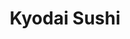 ---
layout: place
title: "Kyodai Sushi"
permalink: /california/san-diego/kyodai-sushi.html
stateAbbr: CA
stateName: California
cityName: San Diego
place_id: ChIJaSFC2AD624ARrII8rgVXb0Y
photos:
  - name: >-
      places/ChIJaSFC2AD624ARrII8rgVXb0Y/photos/AeeoHcIz3dpw2poPMgIMU_vbXbl_qysisrqSsCex98fxpKQM25rvZg0oqhzyeX7xbSpD721hjYmOF3FygeeFtBZUmiq2CihQYEj8eGPMG168vNj7ELipz-fpgFbzCtx-nmj4FRtstILg1oaWYEr3b1L5m9PT4D0sl8DjbG0RN4TGYw4lbkAwbFpoYGyOy9u1kkVmFHwXMYzeEpMv_dmH-UPBQR3TuPCeFIiCn9xiiLexEq7395L2vhTeogOcifAMfhDQB003pboe5E1xBzo7cZboJdv4Zxqnlt7yXK1-NlMCmvrA8Q
    widthPx: 4000
    heightPx: 3000
    authorAttributions:
      - displayName: Kyodai Sushi
        uri: https://maps.google.com/maps/contrib/115187727241720472127
        photoUri: >-
          https://lh3.googleusercontent.com/a-/ALV-UjWcNZ6Xjeeelo2hoadfKNlIlfgNDt7Gso0IkIYP_I6qaOl-qLii=s100-p-k-no-mo
    flagContentUri: >-
      https://www.google.com/local/imagery/report/?cb_client=maps_api_places.places_api&image_key=!1e10!2sAF1QipMR7_tzotEYWkpuvts1EvcNfQSX9E_tC9MGZm41&hl=en-US
    googleMapsUri: >-
      https://www.google.com/maps/place//data=!3m4!1e2!3m2!1sAF1QipMR7_tzotEYWkpuvts1EvcNfQSX9E_tC9MGZm41!2e10!4m2!3m1!1s0x80dbfa00d8422169:0x466f5705ae3c82ac
  - name: >-
      places/ChIJaSFC2AD624ARrII8rgVXb0Y/photos/AeeoHcKClkvm-v6qEh3TG84ROfsXvMYzftsCuqQbDZs390idVmx6EsYyOrbmMziIaAaTnUekkpsENilkqjhjm7Gl0jepabPEQlsDjunbA_5RMhN5yZh5QNiP3N6xwruedqto8sq8RSy5gHhqUB4kbFon6eWZQCEPg7hdbVhXMrcxh7gHBZvyFYhKETI5G_oOfl7URXO-gOhNDNKs7A69XW77SEIhilfU6HP1Lmr5Lfkw4d3ALg_76vbH68bIXfsph-Wmqm5UIkyOJUKLwsPWZ0mYm5dSjefcaHaqSL0K5J-Ca_S8lA
    widthPx: 500
    heightPx: 500
    authorAttributions:
      - displayName: Kyodai Sushi
        uri: https://maps.google.com/maps/contrib/115187727241720472127
        photoUri: >-
          https://lh3.googleusercontent.com/a-/ALV-UjWcNZ6Xjeeelo2hoadfKNlIlfgNDt7Gso0IkIYP_I6qaOl-qLii=s100-p-k-no-mo
    flagContentUri: >-
      https://www.google.com/local/imagery/report/?cb_client=maps_api_places.places_api&image_key=!1e10!2sAF1QipM7MFDDxVbgktfJtVDQQbXU_2jG_t0ioDFtxH-o&hl=en-US
    googleMapsUri: >-
      https://www.google.com/maps/place//data=!3m4!1e2!3m2!1sAF1QipM7MFDDxVbgktfJtVDQQbXU_2jG_t0ioDFtxH-o!2e10!4m2!3m1!1s0x80dbfa00d8422169:0x466f5705ae3c82ac
  - name: >-
      places/ChIJaSFC2AD624ARrII8rgVXb0Y/photos/AeeoHcJ6-_VAj4ki2DlLKjBHflSTfcs91we4Lp34V4WxRYzCUvpZUTWSBvsmtI_yxAmPfDBm-W7Ar0H0dcjTFS0JeQ1Z9m26UWJ26QDx7Vxn4zKO9V2HwRcFoI3y2FbbG7XvUrzFDBzmrLZ3u42jiUB3JWnGvaTgyTobDlJK1ymkFsG5Vf3b0vmz5RD7xAFIJDbUmjRADtJj2CcmyWweV-M_ZgW9ppud6L9N-5-2xbzbmixpPwXbE_G68GIiKJ6IbV4D0Fr_Ok4QskBahIbUc6BShcS0DONED7sYcb6lHjOy6Vgqs_1rIZNAuUInv1QtWVVrLI5D_bvDfbweUZtHcQS7-pJxALw83xdE3QQ4GYFe77KBXxAojUix0WDgjIrs3vqaYrebLr30ttUcwrxwoWqr1stNoFj5dl7a7pV2EXqUjh1sg3Dv
    widthPx: 4032
    heightPx: 3024
    authorAttributions:
      - displayName: Maria Conchita
        uri: https://maps.google.com/maps/contrib/112164631428030303608
        photoUri: >-
          https://lh3.googleusercontent.com/a-/ALV-UjXFOpR0zSdfBw_PXmYfvoFUka7tAaaH4LYdz2Gtv_3ItMqWODM=s100-p-k-no-mo
    flagContentUri: >-
      https://www.google.com/local/imagery/report/?cb_client=maps_api_places.places_api&image_key=!1e10!2sCIHM0ogKEICAgIC4s6zotQE&hl=en-US
    googleMapsUri: >-
      https://www.google.com/maps/place//data=!3m4!1e2!3m2!1sCIHM0ogKEICAgIC4s6zotQE!2e10!4m2!3m1!1s0x80dbfa00d8422169:0x466f5705ae3c82ac
  - name: >-
      places/ChIJaSFC2AD624ARrII8rgVXb0Y/photos/AeeoHcIKWamwPIKfN1RUcF16PSXtmUIpUoESMf43Jmi03AbXHEfsYiOTaZclaI1zgzgp1RJSDyanDeSJsbGOC5dCSoeXaEh-OX0sw161z7Vqwk5Uqk7oXYn1XcOp_O8C3eK2PJz_skd-aRkg4xR_eBgpJXXOGY61E2gw8oLerYaP-iwCH7kVXVR0q3JvCdYHrLqM3o8QKOZrQchUkFkmYYqZ4wtqfipezcAqRquPYBcdNBqq5b_8J5u2UtQ4SXGVwB5KXmViajb0cdfK8FalwJCcZsNvfbianP2MdpVw_wXkBzcCHJX10ywMGFDDZyy9rGA1r0FwGUtN1KDtmU7sywYrqCtDFJtvvmMEHdtXldPDUdElfuC2S28nlpLKzNG7JOXHZ9OMe3zIXseIp57nz1T9Zm2cBwRc4ID3PywwVKU725_FSQ
    widthPx: 3000
    heightPx: 4000
    authorAttributions:
      - displayName: amrita preetham
        uri: https://maps.google.com/maps/contrib/110820490774860209288
        photoUri: >-
          https://lh3.googleusercontent.com/a-/ALV-UjXXhNIid400FoVSSqNHOhkuoDFifbbwyzksrzAEltajOpbq0sOC6w=s100-p-k-no-mo
    flagContentUri: >-
      https://www.google.com/local/imagery/report/?cb_client=maps_api_places.places_api&image_key=!1e10!2sCIHM0ogKEICAgICRuYffOA&hl=en-US
    googleMapsUri: >-
      https://www.google.com/maps/place//data=!3m4!1e2!3m2!1sCIHM0ogKEICAgICRuYffOA!2e10!4m2!3m1!1s0x80dbfa00d8422169:0x466f5705ae3c82ac
  - name: >-
      places/ChIJaSFC2AD624ARrII8rgVXb0Y/photos/AeeoHcKiW_da9-EGEF73_iRa2DB0q5FE1fhvv3UivK0-6ohRgB45E9cSQoRxBMUuoSwbCgHd25hjOZn5EK2PMDdcQ1CkYLdYP_IOcBRiTGj0EKoKZAgl0YyaPLJoliQBDQgFF1r5VjWsiCTk5OlSvu29135vkO51RCwqvpW5QS6IPh12uIgB_2nXRsuKixP0-NGqhGbS9N1SksKSUH30iALHdz3iBnz5RyvUskepNVyPskTmpWINTHMxagbsvHvZ8j51egIIs-8KluKwCXbwNAfRi1PR9P3iOAzJnYxtTIVGrXT9li7HUxWmgXtGKu0J9rfwJHiXXdBokT93wrTGgqcfS4ZE9M5ad7k1paw0_igiECXQB-09BtD9NHaSfMsj5UUINk6ghrJYQRfkCmmFm78chRrv7tdYuXKf9MzHzlEvaOI
    widthPx: 4032
    heightPx: 3024
    authorAttributions:
      - displayName: sarah stern
        uri: https://maps.google.com/maps/contrib/116486297859254916725
        photoUri: >-
          https://lh3.googleusercontent.com/a-/ALV-UjUv1g86M11cQprqEJumKErtpPmt92V8-ejcKssQcjeNYgIszfQS=s100-p-k-no-mo
    flagContentUri: >-
      https://www.google.com/local/imagery/report/?cb_client=maps_api_places.places_api&image_key=!1e10!2sCIHM0ogKEICAgIDOyoi5fQ&hl=en-US
    googleMapsUri: >-
      https://www.google.com/maps/place//data=!3m4!1e2!3m2!1sCIHM0ogKEICAgIDOyoi5fQ!2e10!4m2!3m1!1s0x80dbfa00d8422169:0x466f5705ae3c82ac
  - name: >-
      places/ChIJaSFC2AD624ARrII8rgVXb0Y/photos/AeeoHcKqKEExS4daKbvYZSyc37kJZiqmVVQVGIUewytRgoX6p5MNWwC0BwkTwMkFWlltj50wENGIfkSqzRmeDFE1xhuhSO8berFRcBPCV3kNRCc8OfOM-_L5o5XQGQ8H-3urr2zlQeNYRmCDhCgqImWYKF4ghLiyKEUKTIap9qUPAPp4Sz0fiFH-Xb_pdqYukGbvmmi8kEQtNi86yFXCmb7KldQiWPKjc4XM3runhQQVag1JoLhFO9_VSd5xqamvelsSEEiosCPX7qWvudE70IwzjJTS0tNb82EvYP4cFA_obhQmMTbaeunQGESqh-GN9GiVQNksqYUjnPgkPk0nUeifPwS9iREFDZx8I5WjL2mSaPJnAcehbxfw63yLSYLEfPpfmCldatx4V8M_nxh6kJCS6VHt3AvivncKNJ_x0NGjZqgHTFck
    widthPx: 1600
    heightPx: 1200
    authorAttributions:
      - displayName: Rhônya Obst
        uri: https://maps.google.com/maps/contrib/110025231324402153094
        photoUri: >-
          https://lh3.googleusercontent.com/a-/ALV-UjXMstYjKUQVJS_i025XLe3sJcKuFkw7rDip1K-HPWNl_wTalyk=s100-p-k-no-mo
    flagContentUri: >-
      https://www.google.com/local/imagery/report/?cb_client=maps_api_places.places_api&image_key=!1e10!2sCIHM0ogKEICAgIDEwNTXkAE&hl=en-US
    googleMapsUri: >-
      https://www.google.com/maps/place//data=!3m4!1e2!3m2!1sCIHM0ogKEICAgIDEwNTXkAE!2e10!4m2!3m1!1s0x80dbfa00d8422169:0x466f5705ae3c82ac
  - name: >-
      places/ChIJaSFC2AD624ARrII8rgVXb0Y/photos/AeeoHcJySf7CnhoZiMgkNEpt6htcnPXT-yViZFUWbkYzIsShMxt2xgXhx8DWXuS1DX1s6ExpgzNKRe78qIfgPj99N4R4w9JdCdnF8sFnSSeR7NK6_AyMcDiGGV4gqqXoXqrXQVEMXT1J1pjmtcZFAagX_ymWUR0X5aF5qK0TunjbjGlJWzpeBvhUXdCbQx5_aGUKKG6S1Y_0bG_LgxsLHTrfAXyOuik00lcU8pgPY1ZK1Ox7ewIfXMsjcEKl7hEQ6Uz18pIiAcIp_1DB4FTJ9yibhD7XZnX2_46I6WVKfTlrjTpAzoI18hyz3UOy1H5ypYvYfibAAIt2z8u1zKgV5kBCB6gJKxoAnBxI1fwGK-y3_H0TLrgvi5qv64F2eDy1K2qsQTcjLFC2sRGB4Y0sEWP87tBIHNQkKccNyNiNKEA5NUG6fw
    widthPx: 2992
    heightPx: 2992
    authorAttributions:
      - displayName: Danielson GettinAround
        uri: https://maps.google.com/maps/contrib/106052595380514110347
        photoUri: >-
          https://lh3.googleusercontent.com/a-/ALV-UjVvW57tAgla_DZOh52EKBAT1Ri4hegXB9Uzk-_qnggyr1di5AYU=s100-p-k-no-mo
    flagContentUri: >-
      https://www.google.com/local/imagery/report/?cb_client=maps_api_places.places_api&image_key=!1e10!2sCIHM0ogKEICAgICHv_zPdA&hl=en-US
    googleMapsUri: >-
      https://www.google.com/maps/place//data=!3m4!1e2!3m2!1sCIHM0ogKEICAgICHv_zPdA!2e10!4m2!3m1!1s0x80dbfa00d8422169:0x466f5705ae3c82ac
  - name: >-
      places/ChIJaSFC2AD624ARrII8rgVXb0Y/photos/AeeoHcKarPzMYMV5AWqVZ04671_Muc4oug9bRk-DBBt9S4aM7DW2b92ZtORwk3IBbYp_jvkJHBmGhsG3Zhq7vprM3_e7Vx_SWEv4sPhJiljwvlJ5qgbchzziojeiU8GSa-QpABotB0S5RBeJ6EaSkDyuEPF7cO04t-VC1jEXcTegiWuPGGFIBhD5I24o6LJx8XASZU5fDaG0DIqngxroQ3n53sqVpbqzCBMk5evf5MfyBCYKqcm2fLlI0y3LQWwtayzsawf8SvsZmGCkALPw0IlqjGsO2pNPQsFdSoPHhBeKAH6Mc5rg9netnuaWndO6oc58q1ibX8_l99SE8MYkgJ9PvNDsmxjYyxXl_Ilvwm_wxT_VP6PHtvvVv1YohceRxO_4mOCN38y_Y6Ou82SSa2ni11zwFRpjuaKzG8kwemLOAvJVti0
    widthPx: 4800
    heightPx: 3600
    authorAttributions:
      - displayName: Anthony Kelly
        uri: https://maps.google.com/maps/contrib/114387730562706389770
        photoUri: >-
          https://lh3.googleusercontent.com/a-/ALV-UjUmLvu13-792yAzwrd0vzdP269LspFpcWIoMdzRpjL6isBDb2D8nw=s100-p-k-no-mo
    flagContentUri: >-
      https://www.google.com/local/imagery/report/?cb_client=maps_api_places.places_api&image_key=!1e10!2sCIHM0ogKEICAgMDAjtnCiQE&hl=en-US
    googleMapsUri: >-
      https://www.google.com/maps/place//data=!3m4!1e2!3m2!1sCIHM0ogKEICAgMDAjtnCiQE!2e10!4m2!3m1!1s0x80dbfa00d8422169:0x466f5705ae3c82ac
  - name: >-
      places/ChIJaSFC2AD624ARrII8rgVXb0Y/photos/AeeoHcIMw-ewwX5pEDmSFetJ57s8HAiH9yZdeLBJ2goDh8x7m9jSz9lX0moBfv16dAJCY-HKS3x4grYlbLhPOYSpJli8PN7PWJvRhzjfYFI461IB2s_udMP2p30_grHceM0bNFk57JtwZRmF3l81cQr70Bm-AHfYUhanWrMRQdaud6GXX2-KttTotPPm_v6pOWYLUGEFejwlv2roSPOCaIjuT342y-VQ2pX9WOVG6N8KNuEvL8u-D1otrs03ejjq5IPaUa5mrZfw-4HehVv8efP5V4x2OTwF1EtxgdNYCx_0hXZDhNJlXqScW4TpqXPplxp51OrfEPA_faAuMalkpdCoW6gL1RBTB3DGI6Ru4oWCIh3VsoZMCzAVVbkVjQYPSZWNtFlgQCJDBHE-BmIaysrMLaADq9TzYhdHdUIdsJpDO6bqWw
    widthPx: 4800
    heightPx: 3600
    authorAttributions:
      - displayName: Anthony Kelly
        uri: https://maps.google.com/maps/contrib/114387730562706389770
        photoUri: >-
          https://lh3.googleusercontent.com/a-/ALV-UjUmLvu13-792yAzwrd0vzdP269LspFpcWIoMdzRpjL6isBDb2D8nw=s100-p-k-no-mo
    flagContentUri: >-
      https://www.google.com/local/imagery/report/?cb_client=maps_api_places.places_api&image_key=!1e10!2sCIHM0ogKEICAgMDAjtnCSQ&hl=en-US
    googleMapsUri: >-
      https://www.google.com/maps/place//data=!3m4!1e2!3m2!1sCIHM0ogKEICAgMDAjtnCSQ!2e10!4m2!3m1!1s0x80dbfa00d8422169:0x466f5705ae3c82ac
  - name: >-
      places/ChIJaSFC2AD624ARrII8rgVXb0Y/photos/AeeoHcL8dwdspcp7Wm6ywpjbBslvBiMmTLAhRiJ0lUwVaXGDtQgFQjo1YXyvoQgPtB_Wc2Q74vxtXpMnd8kZxVQ4ajrLB7474A6JIyiDJw6HM4J_U2GDB0_2eHnBLJzOb3Oyy4EgpfHJs1B5flUU_dHF_c_mPC4KcM-nLurfkWlpvjvbI3UpD2X1HCF_LidhllrUH7brEDb8FbuWu1LUmN2YU1A61Ly1pT7tVjeK_7-8VFubQe6R3BY1nxWyIYsAFSb9V26vI3zTRBWAwi2Duo9hj_Do5GXXfk_gJiO3MEkn-RoaqjI_jnzcjcKvTytuQGlRz-LZPnrv8e2O7qqXHyIOFNtKwbmb8BMejRY3OPu3j3c1BrlPTpOztKws7J8AVveCu06iYKO8JQss1De5QzHrg5pyGnP-zqLlcyM-bvnZBhvRXE08
    widthPx: 3024
    heightPx: 4032
    authorAttributions:
      - displayName: Yo Av
        uri: https://maps.google.com/maps/contrib/111232824485380299939
        photoUri: >-
          https://lh3.googleusercontent.com/a-/ALV-UjXGH5Bl4F3jMgs_sRd_fCQuC_St3I2VE2R9q0RRrzhBp_v4Iesb=s100-p-k-no-mo
    flagContentUri: >-
      https://www.google.com/local/imagery/report/?cb_client=maps_api_places.places_api&image_key=!1e10!2sCIHM0ogKEICAgIDuv_PxlQE&hl=en-US
    googleMapsUri: >-
      https://www.google.com/maps/place//data=!3m4!1e2!3m2!1sCIHM0ogKEICAgIDuv_PxlQE!2e10!4m2!3m1!1s0x80dbfa00d8422169:0x466f5705ae3c82ac
address: '12075 Carmel Mountain Rd #205, San Diego, CA 92128, USA'
street: '12075 Carmel Mountain Rd #205'
city: San Diego
state: CA
zip: '92128'
country: USA
neighborhood: Carmel Mountain Ranch
latitude: '32.982860'
longitude: '-117.074214'
accessibility_options:
  wheelchairAccessibleParking: true
  wheelchairAccessibleEntrance: true
  wheelchairAccessibleRestroom: true
  wheelchairAccessibleSeating: true
business_status: OPERATIONAL
name: Kyodai Sushi
google_maps_links:
  directionsUri: >-
    https://www.google.com/maps/dir//''/data=!4m7!4m6!1m1!4e2!1m2!1m1!1s0x80dbfa00d8422169:0x466f5705ae3c82ac!3e0
  placeUri: https://maps.google.com/?cid=5075370986979492524
  writeAReviewUri: >-
    https://www.google.com/maps/place//data=!4m3!3m2!1s0x80dbfa00d8422169:0x466f5705ae3c82ac!12e1
  reviewsUri: >-
    https://www.google.com/maps/place//data=!4m4!3m3!1s0x80dbfa00d8422169:0x466f5705ae3c82ac!9m1!1b1
  photosUri: >-
    https://www.google.com/maps/place//data=!4m3!3m2!1s0x80dbfa00d8422169:0x466f5705ae3c82ac!10e5
primary_type: Japanese Restaurant
opening_hours:
  regular: null
  current: null
secondary_opening_hours:
  regular:
    weekdayDescriptions: null
    type: null
  current:
    weekdayDescriptions: null
    type: null
phone: (858) 451-2255
price_level: PRICE_LEVEL_MODERATE
price_range: $20 &ndash; $30
rating: '4.6'
rating_count: 218
website: https://www.sushikyodai.com/
description: >-
  Casual strip-mall restaurant offering traditional sushi rolls & standard
  Japanese dishes.
reviews:
  - name: >-
      places/ChIJaSFC2AD624ARrII8rgVXb0Y/reviews/ChdDSUhNMG9nS0VJQ0FnSUREM3BIenFBRRAB
    relativePublishTimeDescription: 7 months ago
    rating: 4
    text:
      text: >-
        Kyodai means Brother. Oh, brother, this spot is on POINT. The service is
        solid. They don't bother you, you know... Which I find nice. They are
        busy, but not too busy, which is wonderful. Now, down to the food. I
        ordered the Sashimi lunch special, and I highly recommend it. The
        portions of each piece are a good size, fresh and tasty. It comes with a
        side of rice, house salad, and miso soup. It's such a great deal for a
        great lunch. Next time, I'll have to stop for dinner. Thanks.


        Update: Oysters are on POINT. Fresh live oysters. Done proper. Do
        yourself a favor and get some. You won't regret it.
      languageCode: en
    originalText:
      text: >-
        Kyodai means Brother. Oh, brother, this spot is on POINT. The service is
        solid. They don't bother you, you know... Which I find nice. They are
        busy, but not too busy, which is wonderful. Now, down to the food. I
        ordered the Sashimi lunch special, and I highly recommend it. The
        portions of each piece are a good size, fresh and tasty. It comes with a
        side of rice, house salad, and miso soup. It's such a great deal for a
        great lunch. Next time, I'll have to stop for dinner. Thanks.


        Update: Oysters are on POINT. Fresh live oysters. Done proper. Do
        yourself a favor and get some. You won't regret it.
      languageCode: en
    authorAttribution:
      displayName: Danielson GettinAround
      uri: https://www.google.com/maps/contrib/106052595380514110347/reviews
      photoUri: >-
        https://lh3.googleusercontent.com/a-/ALV-UjVvW57tAgla_DZOh52EKBAT1Ri4hegXB9Uzk-_qnggyr1di5AYU=s128-c0x00000000-cc-rp-mo-ba5
    publishTime: '2024-09-10T19:13:18.030553Z'
    flagContentUri: >-
      https://www.google.com/local/review/rap/report?postId=ChdDSUhNMG9nS0VJQ0FnSUREM3BIenFBRRAB&d=17924085&t=1
    googleMapsUri: >-
      https://www.google.com/maps/reviews/data=!4m6!14m5!1m4!2m3!1sChdDSUhNMG9nS0VJQ0FnSUREM3BIenFBRRAB!2m1!1s0x80dbfa00d8422169:0x466f5705ae3c82ac
  - name: >-
      places/ChIJaSFC2AD624ARrII8rgVXb0Y/reviews/ChZDSUhNMG9nS0VJQ0FnSUNqOGJLc0FREAE
    relativePublishTimeDescription: 11 months ago
    rating: 5
    text:
      text: >-
        Beautiful decor, lovely wait staff and delicious food. Sushi and Ramen,
        so so good. Ordered the chicken ramen and they were happy to make it
        spicy. Nice big bowl, lots of broth. We shared rolls and ramen. Cute
        date place!
      languageCode: en
    originalText:
      text: >-
        Beautiful decor, lovely wait staff and delicious food. Sushi and Ramen,
        so so good. Ordered the chicken ramen and they were happy to make it
        spicy. Nice big bowl, lots of broth. We shared rolls and ramen. Cute
        date place!
      languageCode: en
    authorAttribution:
      displayName: Cynthia C
      uri: https://www.google.com/maps/contrib/101909248930204712812/reviews
      photoUri: >-
        https://lh3.googleusercontent.com/a-/ALV-UjVZ_XjTyTVukAuA4zjlweA-IxdlO0MiMrpA3CZo-CYHfqgsRlsQdQ=s128-c0x00000000-cc-rp-mo-ba3
    publishTime: '2024-04-23T02:10:31.748640Z'
    flagContentUri: >-
      https://www.google.com/local/review/rap/report?postId=ChZDSUhNMG9nS0VJQ0FnSUNqOGJLc0FREAE&d=17924085&t=1
    googleMapsUri: >-
      https://www.google.com/maps/reviews/data=!4m6!14m5!1m4!2m3!1sChZDSUhNMG9nS0VJQ0FnSUNqOGJLc0FREAE!2m1!1s0x80dbfa00d8422169:0x466f5705ae3c82ac
  - name: >-
      places/ChIJaSFC2AD624ARrII8rgVXb0Y/reviews/ChZDSUhNMG9nS0VJQ0FnSURoNU9famZBEAE
    relativePublishTimeDescription: 2 years ago
    rating: 5
    text:
      text: >-
        4.5 if I could split my stars. While it was really good and the kids and
        I all enjoyed it; it wasn’t the best sushi I’ve had (good, not best).
        Also depending on your preferences, this may or may not bother you but
        it seemed like the rolls either didn’t have veggies or they just had one
        veggie. We typically put 2-3 veggies in ours. But again that may be a
        plus or minus for you. Service was also pushing me toward a five, they
        were very nice. And the price was reasonable as well (for sushi).
      languageCode: en
    originalText:
      text: >-
        4.5 if I could split my stars. While it was really good and the kids and
        I all enjoyed it; it wasn’t the best sushi I’ve had (good, not best).
        Also depending on your preferences, this may or may not bother you but
        it seemed like the rolls either didn’t have veggies or they just had one
        veggie. We typically put 2-3 veggies in ours. But again that may be a
        plus or minus for you. Service was also pushing me toward a five, they
        were very nice. And the price was reasonable as well (for sushi).
      languageCode: en
    authorAttribution:
      displayName: Michael Moyer
      uri: https://www.google.com/maps/contrib/116008114993805626327/reviews
      photoUri: >-
        https://lh3.googleusercontent.com/a-/ALV-UjUBIQODINNuupwBGd4MZ0h-4n-PYP4uln9uqRa7S9vRlrZr2-mV=s128-c0x00000000-cc-rp-mo-ba3
    publishTime: '2023-03-02T04:06:54.941364Z'
    flagContentUri: >-
      https://www.google.com/local/review/rap/report?postId=ChZDSUhNMG9nS0VJQ0FnSURoNU9famZBEAE&d=17924085&t=1
    googleMapsUri: >-
      https://www.google.com/maps/reviews/data=!4m6!14m5!1m4!2m3!1sChZDSUhNMG9nS0VJQ0FnSURoNU9famZBEAE!2m1!1s0x80dbfa00d8422169:0x466f5705ae3c82ac
  - name: >-
      places/ChIJaSFC2AD624ARrII8rgVXb0Y/reviews/ChZDSUhNMG9nS0VJQ0FnSURQbTVXNVBBEAE
    relativePublishTimeDescription: 4 months ago
    rating: 5
    text:
      text: >-
        Excellent food! We got 2 different sushi rolls and fried rice. They were
        both really good and the ordering process was really easy. Food came out
        fast. Clean restroom. Overall a great experience!
      languageCode: en
    originalText:
      text: >-
        Excellent food! We got 2 different sushi rolls and fried rice. They were
        both really good and the ordering process was really easy. Food came out
        fast. Clean restroom. Overall a great experience!
      languageCode: en
    authorAttribution:
      displayName: Heather Fulton
      uri: https://www.google.com/maps/contrib/117339825467120780093/reviews
      photoUri: >-
        https://lh3.googleusercontent.com/a-/ALV-UjWLRat0JIasGIxt7_L7_3WCrBWhEx-jefuX0K4Y5TG0Ty3eiOLF=s128-c0x00000000-cc-rp-mo
    publishTime: '2024-12-05T19:33:03.308393Z'
    flagContentUri: >-
      https://www.google.com/local/review/rap/report?postId=ChZDSUhNMG9nS0VJQ0FnSURQbTVXNVBBEAE&d=17924085&t=1
    googleMapsUri: >-
      https://www.google.com/maps/reviews/data=!4m6!14m5!1m4!2m3!1sChZDSUhNMG9nS0VJQ0FnSURQbTVXNVBBEAE!2m1!1s0x80dbfa00d8422169:0x466f5705ae3c82ac
  - name: >-
      places/ChIJaSFC2AD624ARrII8rgVXb0Y/reviews/ChdDSUhNMG9nS0VJQ0FnSUNCcEszbV9BRRAB
    relativePublishTimeDescription: 2 years ago
    rating: 4
    text:
      text: >-
        Great ambiance & wonderful service. Great date-night eatery! We always
        take advantage of the Happy Hour 1¢ sake! Good (but not outstanding)
        sushi, and we go here more than any other sushi restaurant.
      languageCode: en
    originalText:
      text: >-
        Great ambiance & wonderful service. Great date-night eatery! We always
        take advantage of the Happy Hour 1¢ sake! Good (but not outstanding)
        sushi, and we go here more than any other sushi restaurant.
      languageCode: en
    authorAttribution:
      displayName: Timothy H
      uri: https://www.google.com/maps/contrib/108240551994233835912/reviews
      photoUri: >-
        https://lh3.googleusercontent.com/a-/ALV-UjVfUuvPmkW2mKnElRYKBAmKzjsQ3O-tIvAztCSlGuGUe-WLCsnZJg=s128-c0x00000000-cc-rp-mo-ba5
    publishTime: '2022-12-17T16:52:24.365760Z'
    flagContentUri: >-
      https://www.google.com/local/review/rap/report?postId=ChdDSUhNMG9nS0VJQ0FnSUNCcEszbV9BRRAB&d=17924085&t=1
    googleMapsUri: >-
      https://www.google.com/maps/reviews/data=!4m6!14m5!1m4!2m3!1sChdDSUhNMG9nS0VJQ0FnSUNCcEszbV9BRRAB!2m1!1s0x80dbfa00d8422169:0x466f5705ae3c82ac
parking_options:
  freeParkingLot: true
  freeStreetParking: true
payment_options:
  acceptsCreditCards: true
  acceptsDebitCards: true
  acceptsCashOnly: false
  acceptsNfc: true
allow_dogs: null
curbside_pickup: null
delivery: true
dine_in: true
good_for_children: true
good_for_groups: true
good_for_sports: null
live_music: false
menu_for_children: true
outdoor_seating: null
reservable: true
restroom: true
serves_beer: true
serves_breakfast: false
serves_brunch: true
serves_cocktails: null
serves_coffee: null
serves_dinner: true
serves_dessert: true
serves_lunch: true
serves_vegetarian_food: true
serves_wine: true
takeout: true

---